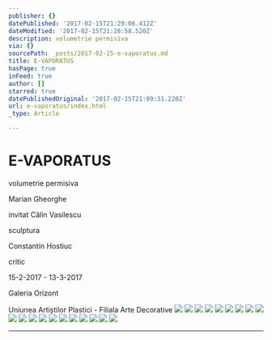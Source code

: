 ```yaml
---
publisher: {}
datePublished: '2017-02-15T21:29:06.412Z'
dateModified: '2017-02-15T21:28:58.520Z'
description: volumetrie permisiva
via: {}
sourcePath: _posts/2017-02-15-e-vaporatus.md
title: E-VAPORATUS
hasPage: true
inFeed: true
author: []
starred: true
datePublishedOriginal: '2017-02-15T21:09:31.220Z'
url: e-vaporatus/index.html
_type: Article

---
```

# E-VAPORATUS

volumetrie permisiva

Marian Gheorghe

invitat Călin Vasilescu

sculptura

Constantin Hostiuc

critic

15-2-2017 - 13-3-2017

Galeria Orizont

Uniunea Artiștilor Plastici - Filiala Arte Decorative
![](https://s3-us-west-2.amazonaws.com/the-grid-img/p/872a343723797adac76b56ac7a1d7d45160da100.jpg)
![](https://the-grid-user-content.s3-us-west-2.amazonaws.com/49ce6da8-7e68-4cfe-8f50-fe251a976d5a.jpg)
![](https://the-grid-user-content.s3-us-west-2.amazonaws.com/677d2401-7dfe-41a8-8993-8d2d25f42b91.jpg)
![](https://s3-us-west-2.amazonaws.com/the-grid-img/p/ec8e96156d7fd17ffc65fe3fea6abb106488fca7.jpg)
![](https://s3-us-west-2.amazonaws.com/the-grid-img/p/4f2ac74950ce27215700f050dc2db6ce4baaacb0.jpg)
![](https://the-grid-user-content.s3-us-west-2.amazonaws.com/1be7078b-f292-4351-bbf1-b247818f3d4d.jpg)
![](https://s3-us-west-2.amazonaws.com/the-grid-img/p/de0b50a6f82257ed59a5c2106499325c140d67b1.jpg)
![](https://s3-us-west-2.amazonaws.com/the-grid-img/p/f4ddbb8dca3220790d7426fde0c9bfde74a4d6eb.jpg)
![](https://s3-us-west-2.amazonaws.com/the-grid-img/p/7ec7b0437272488990764f820e59c71fcee31eb6.jpg)
![](https://s3-us-west-2.amazonaws.com/the-grid-img/p/732618722111fd8acfb9a1c10463a3c3b5c802ca.jpg)
![](https://the-grid-user-content.s3-us-west-2.amazonaws.com/aba9ae89-3993-4013-ab71-75ac57a20587.jpg)
![](https://s3-us-west-2.amazonaws.com/the-grid-img/p/41d838483f33d24aae200d7e066806fd9431f48d.jpg)
![](https://s3-us-west-2.amazonaws.com/the-grid-img/p/823d7c4e1ed6874a5e114b40322fece028f435f9.jpg)
![](https://s3-us-west-2.amazonaws.com/the-grid-img/p/4ab7f62dade822086653dffbd2c691054342d7b0.jpg)
![](https://the-grid-user-content.s3-us-west-2.amazonaws.com/2ef35d5a-ad26-4fa4-8b81-595de3f29992.jpg)
![](https://the-grid-user-content.s3-us-west-2.amazonaws.com/a8752fa1-6776-4bde-982e-991fcbb84b12.jpg)
![](https://the-grid-user-content.s3-us-west-2.amazonaws.com/5ae2ff5d-5a38-4959-a2f5-414a70ef9d3c.jpg)
![](https://s3-us-west-2.amazonaws.com/the-grid-img/p/6fcf677d972001b742c174eb4a291a013715b5dd.jpg)
![](https://s3-us-west-2.amazonaws.com/the-grid-img/p/e206e4a7a59cd662718bcf1e9858101a58262a2e.jpg)
![](https://s3-us-west-2.amazonaws.com/the-grid-img/p/291d82b05c6c1e6126584cd5642e31b85c1a5c9b.jpg)

---